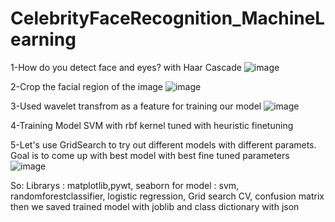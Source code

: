 # CelebrityFaceRecognition_MachineLearning


1-How do you detect face and eyes? with Haar Cascade
![image](https://user-images.githubusercontent.com/83788186/174264748-240b5fe2-3483-4dca-b263-63324bd9092c.png)


2-Crop the facial region of the image
![image](https://user-images.githubusercontent.com/83788186/174264845-23a1b108-4cb1-4631-baa1-3ebb26732444.png)


3-Used wavelet transfrom as a feature for training our model
![image](https://user-images.githubusercontent.com/83788186/174264953-b371b5f2-f665-462a-b8cd-4642d66910d5.png)


4-Training Model
SVM with rbf kernel tuned with heuristic finetuning

5-Let's use GridSearch to try out different models with different paramets.
Goal is to come up with best model with best fine tuned parameters
![image](https://user-images.githubusercontent.com/83788186/174265216-4d327a9c-20bb-4ac8-b8af-b235d0f078ca.png)


So:
Librarys : matplotlib,pywt, seaborn
for model : svm, randomforestclassifier, logistic regression, Grid search CV, confusion matrix
then we saved trained model with joblib and class dictionary with json





